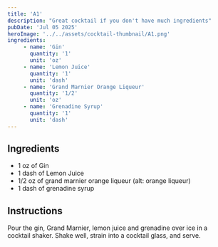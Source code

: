 ```yaml
---
title: 'A1'
description: "Great cocktail if you don't have much ingredients"
pubDate: 'Jul 05 2025'
heroImage: '../../assets/cocktail-thumbnail/A1.png'
ingredients:
     - name: 'Gin'
       quantity: '1'
       unit: 'oz'
     - name: 'Lemon Juice'
       quantity: '1'
       unit: 'dash'
     - name: 'Grand Marnier Orange Liqueur'
       quantity: '1/2'
       unit: 'oz'
     - name: 'Grenadine Syrup'
       quantity: '1'
       unit: 'dash'
---
```


## Ingredients

- 1 oz of Gin
- 1 dash of Lemon Juice
- 1/2 oz of grand marnier orange liqueur (alt: orange liqueur)
- 1 dash of grenadine syrup

## Instructions

Pour the gin, Grand Marnier, lemon juice and grenadine over ice in a cocktail shaker. Shake well, strain into a cocktail glass, and serve.
